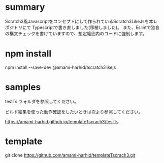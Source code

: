 # summary
Scratch3風Javascriptをコンセプトにして作られているScratch3LikeJsを本レポジトリにて
Typescriptで書き直しました(移植しました)。
また、Eslintで独自の構文チェックを書けていますので、想定範囲内のコードに強制します。

# npm install
npm install --save-dev @amami-harhid/tscratch3likejs

# samples

testTs フォルダを参照してください。

ビルド結果を使った動作確認をしたいときは次より参照してください。

https://amami-harhid.github.io/templateTscrach3/testTs

# template 
git clone https://github.com/amami-harhid/templateTscrach3.git



